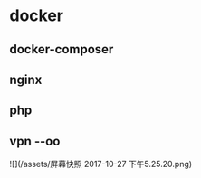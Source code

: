 # docker

## docker-composer

## nginx

## php

## vpn --oo

![](/assets/屏幕快照 2017-10-27 下午5.25.20.png)



